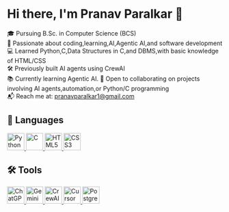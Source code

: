 # Hi there, I'm Pranav Paralkar 👋

🎓 Pursuing B.Sc. in Computer Science (BCS)  
🚀 Passionate about coding,learning,AI,Agentic AI,and software development  
💻 Learned Python,C,Data Structures in C,and DBMS,with basic knowledge of HTML/CSS  
🛠️ Previously built AI agents using CrewAI  
📚 Currently learning Agentic AI. 
🤖 Open to collaborating on projects involving AI agents,automation,or Python/C programming  
📬 Reach me at: [pranavparalkar1@gmail.com](mailto:pranavparalkar1@gmail.com)

## 🚀 Languages

<a href="https://www.python.org/" target="_blank">
  <img src="https://cdn.jsdelivr.net/gh/devicons/devicon/icons/python/python-original.svg" alt="Python" width="40" />
</a>
<a href="https://en.wikipedia.org/wiki/C_(programming_language)" target="_blank">
  <img src="https://cdn.jsdelivr.net/gh/devicons/devicon/icons/c/c-original.svg" alt="C" width="40" />
</a>
<a href="https://developer.mozilla.org/en-US/docs/Web/HTML" target="_blank">
  <img src="https://cdn.jsdelivr.net/gh/devicons/devicon/icons/html5/html5-original.svg" alt="HTML5" width="40" />
</a>
<a href="https://developer.mozilla.org/en-US/docs/Web/CSS" target="_blank">
  <img src="https://cdn.jsdelivr.net/gh/devicons/devicon/icons/css3/css3-original.svg" alt="CSS3" width="40" />
</a>

## 🛠️ Tools

<a href="https://chat.openai.com/" target="_blank">
  <img src="https://upload.wikimedia.org/wikipedia/commons/thumb/e/ef/ChatGPT-Logo.svg/512px-ChatGPT-Logo.svg.png" alt="ChatGPT/OpenAI" width="40" />
</a>
<a href="https://gemini.google.com/" target="_blank">
  <img src="https://upload.wikimedia.org/wikipedia/commons/8/8a/Google_Gemini_logo.svg" alt="Gemini" width="40" />
</a>
<a href="https://www.crewai.com/" target="_blank">
  <img src="https://freeappsai.com/wp-content/uploads/2024/12/CrewAI-768x512.png" alt="CrewAI" width="40" />
</a>
<a href="https://www.cursor.so/" target="_blank">
  <img src="https://freeappsai.com/wp-content/uploads/2024/04/Cursor-1-768x512.png" alt="Cursor AI" width="40" />
</a>
<a href="https://www.postgresql.org/" target="_blank">
  <img src="https://cdn.prod.website-files.com/6064b31ff49a2d31e0493af1/66a47686d17c50595ab25075_AD_4nXef8kg1j8Ne3QwQ5VMAVaubMxxFEPvv4gFeYFtVv3S9OQtr9DUgSicnoU2ONDCCwi0wdX7z9So0gE1lLnsvAfzDtGfXYLhsJaLdSCiQU6MEoi0Wapsol5RWbNKBB6hQnIgqtzJ2-zWKrJQMUb2IocBFxK1_.png" alt="PostgreSQL" width="40" />
</a>

